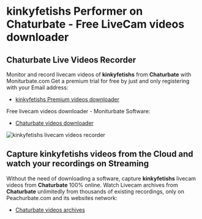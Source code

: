 # kinkyfetishs Performer on Chaturbate - Free LiveCam videos downloader

## Chaturbate Live Videos Recorder

Monitor and record livecam videos of **kinkyfetishs** from **Chaturbate** with Moniturbate.com
Get a premium trial for free by just and only registering with your Email address:
* [kinkyfetishs Premium videos downloader](https://moniturbate.com/request-demo-licence-key.html)

Free livecam videos downloader - Moniturbate Software:
* [Chaturbate videos downloader](https://moniturbate.com/moniturbate-download-software.html)

![kinkyfetishs livecam videos recorder](https://peachurnet.com/templates/moniturbate-software.png)


## Capture kinkyfetishs videos from the Cloud and watch your recordings on Streaming

Without the need of downloading a software, capture **kinkyfetishs** livecam videos from **Chaturbate** 100% online.
Watch Livecam archives from **Chaturbate** unlimitedly from thousands of existing recordings, only on Peachurbate.com and its websites network:
* [Chaturbate videos archives](https://peachurnet.com/)